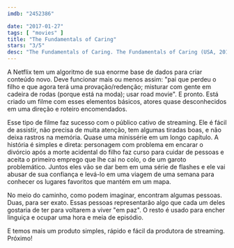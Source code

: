 ```yaml
---
imdb: "2452386"

date: "2017-01-27"
tags: [ "movies" ]
title: "The Fundamentals of Caring"
stars: "3/5"
desc: "The Fundamentals of Caring. The Fundamentals of Caring (USA, 2016). Dirigido por Rob Burnett. Escrito por Rob Burnett, Jonathan Evison. Com Alex Huff (Jodi), Donna Biscoe (Caregiving Instructor), Paul Rudd (Ben Benjamin), Julia Denton (Janet), Jennifer Ehle (Elsa), Craig Roberts (Trevor), Ashley White (Cute Travel Channel Girl), Matthew Pruitt (TV Reporter), Alan Boell (Courier)."
---
```

A Netflix tem um algoritmo de sua enorme base de dados para criar conteúdo novo. Deve funcionar mais ou menos assim: "pai que perdeu o filho e que agora terá uma provação/redenção; misturar com gente em cadeira de rodas (porque está na moda); usar road movie". E pronto. Está criado um filme com esses elementos básicos, atores quase desconhecidos em uma direção e roteiro encomendados.

Esse tipo de filme faz sucesso com o público cativo de streaming. Ele é fácil de assistir, não precisa de muita atenção, tem algumas tiradas boas, e não deixa rastros na memória. Quase uma minissérie em um longo capítulo. A história é simples e direta: personagem com problema em encarar o divórcio após a morte acidental do filho faz curso para cuidar de pessoas e aceita o primeiro emprego que lhe cai no colo, o de um garoto problemático. Juntos eles vão se dar bem em uma série de flashes e ele vai abusar de sua confiança e levá-lo em uma viagem de uma semana para conhecer os lugares favoritos que mantém em um mapa.

No meio do caminho, como podem imaginar, encontram algumas pessoas. Duas, para ser exato. Essas pessoas representarão algo que cada um deles gostaria de ter para voltarem a viver "em paz". O resto é usado para encher linguiça e ocupar uma hora e meia de episódio.

E temos mais um produto simples, rápido e fácil da produtora de streaming. Próximo!
